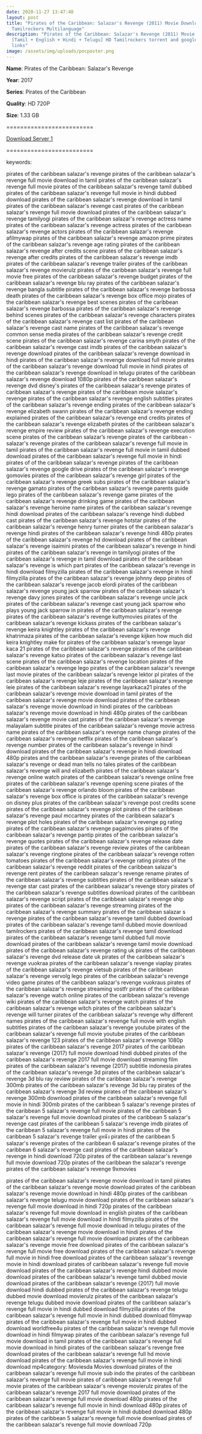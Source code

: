 ```yaml
---
date: 2020-11-27 13:47:48
layout: post
title: "Pirates of the Caribbean: Salazar's Revenge (2011) Movie Download HD
  Tamilrockers Multilanguage"
description: "Pirates of the Caribbean: Salazar's Revenge (2011) Movie Download
  [Tamil + English + Hindi + Telugu] HD Tamilrockers torrent and google drive
  links"
image: /assets/img/uploads/pocposter.png
---
```

<!--StartFragment-->

**Name**: Pirates of the Caribbean: Salazar's Revenge

**Year**: 2017

**Series**: Pirates of the Caribbean

**Quality**: HD 720P

**Size**: 1.33 GB

\=========================

[Download Server 1](https://drive.softpedia.workers.dev/files/Pirates%2520Of%2520The%2520Caribbean%2520Pentalogy%2520(2003%2520to%25202017)/Www.isaiminiweb.online%2520-%2520Pirates%2520of%2520the%2520Caribbean%25205%2520(2017)%5B720p%2520-%2520BDRip%2520-%2520%5BTamil%2520%2B%2520Telugu%2520%2B%2520Hindi%2520%2B%2520Eng%5D.mkv?rootId=0AN4MdeDlj-7zUk9PVA)

[](https://drive.softpedia.workers.dev/files/Pirates%2520Of%2520The%2520Caribbean%2520Pentalogy%2520(2003%2520to%25202017)/Www.isaiminiweb.online%2520-%2520Pirates%2520of%2520the%2520Caribbean%25205%2520(2017)%5B720p%2520-%2520BDRip%2520-%2520%5BTamil%2520%2B%2520Telugu%2520%2B%2520Hindi%2520%2B%2520Eng%5D.mkv?rootId=0AN4MdeDlj-7zUk9PVA)[](https://gplinks.in/full?api=5c2db10bd74159dcb6260741c590f71d5c8e6ead&url=aHR0cHM6Ly9kcml2ZS51bmJsb2NrZWQud29ya2Vycy5kZXYvZmlsZXMvUGlyYXRlcyUyNTIwT2YlMjUyMFRoZSUyNTIwQ2FyaWJiZWFuJTI1MjBQZW50YWxvZ3klMjUyMCgyMDAzJTI1MjB0byUyNTIwMjAxNykvV3d3LmlzYWltaW5pd2ViLm9ubGluZSUyNTIwLSUyNTIwUGlyYXRlcyUyNTIwb2YlMjUyMHRoZSUyNTIwQ2FyaWJiZWFuJTI1MjAyJTI1MjAoMjAwNiklNUI3MjBwJTI1MjAtJTI1MjBCRFJpcCUyNTIwLSUyNTIwJTVCVGFtaWwlMjUyMCUyQiUyNTIwVGVsdWd1JTI1MjAlMkIlMjUyMEhpbmRpJTI1MjAlMkIlMjUyMEVuZyU1RC5ta3Y/cm9vdElkPTBBTjRNZGVEbGotN3pVazlQVkE=&type=2)=========================

<!--EndFragment-->

keywords:

pirates of the caribbean salazar's revenge
pirates of the caribbean salazar's revenge full movie download in tamil
pirates of the caribbean salazar's revenge full movie
pirates of the caribbean salazar's revenge tamil dubbed
pirates of the caribbean salazar's revenge full movie in hindi dubbed download
pirates of the caribbean salazar's revenge download in tamil
pirates of the caribbean salazar's revenge cast
pirates of the caribbean salazar's revenge full movie download
pirates of the caribbean salazar's revenge tamilyogi
pirates of the caribbean salazar's revenge actress name
pirates of the caribbean salazar's revenge actress
pirates of the caribbean salazar's revenge actors
pirates of the caribbean salazar's revenge afilmywap
pirates of the caribbean salazar's revenge amazon prime
pirates of the caribbean salazar's revenge age rating
pirates of the caribbean salazar's revenge after credits scene
pirates of the caribbean salazar's revenge after credits
pirates of the caribbean salazar's revenge imdb
pirates of the caribbean salazar's revenge trailer
pirates of the caribbean salazar's revenge movierulz
pirates of the caribbean salazar's revenge full movie free
pirates of the caribbean salazar's revenge budget
pirates of the caribbean salazar's revenge blu ray
pirates of the caribbean salazar's revenge bangla subtitle
pirates of the caribbean salazar's revenge barbossa death
pirates of the caribbean salazar's revenge box office mojo
pirates of the caribbean salazar's revenge best scenes
pirates of the caribbean salazar's revenge barbossa
pirates of the caribbean salazar's revenge behind scenes
pirates of the caribbean salazar's revenge characters
pirates of the caribbean salazar's revenge cast list
pirates of the caribbean salazar's revenge cast name
pirates of the caribbean salazar's revenge common sense media
pirates of the caribbean salazar's revenge credit scene
pirates of the caribbean salazar's revenge carina smyth
pirates of the caribbean salazar's revenge cast imdb
pirates of the caribbean salazar's revenge download
pirates of the caribbean salazar's revenge download in hindi
pirates of the caribbean salazar's revenge download full movie
pirates of the caribbean salazar's revenge download full movie in hindi
pirates of the caribbean salazar's revenge download in telugu
pirates of the caribbean salazar's revenge download 1080p
pirates of the caribbean salazar's revenge dvd
disney's pirates of the caribbean salazar's revenge
pirates of caribbean salazar's revenge
pirates of the caribbean movie salazar's revenge
pirates of the caribbean salazar's revenge english subtitles
pirates of the caribbean salazar's revenge ending
pirates of the caribbean salazar's revenge elizabeth swann
pirates of the caribbean salazar's revenge ending explained
pirates of the caribbean salazar's revenge end credits
pirates of the caribbean salazar's revenge elizabeth
pirates of the caribbean salazar's revenge empire review
pirates of the caribbean salazar's revenge execution scene
pirates of the caribbean salazar’s revenge
pirates of the caribbean - salazar's revenge
pirates of the caribbean salazar's revenge full movie in tamil
pirates of the caribbean salazar's revenge full movie in tamil dubbed download
pirates of the caribbean salazar's revenge full movie in hindi
pirates of of the caribbean salazar's revenge
pirates of the caribbean salazar's revenge google drive
pirates of the caribbean salazar's revenge gomovies
pirates of the caribbean salazar's revenge girl
pirates of the caribbean salazar's revenge greek subs
pirates of the caribbean salazar's revenge gamato
pirates of the caribbean salazar's revenge parents guide
lego pirates of the caribbean salazar's revenge game
pirates of the caribbean salazar's revenge drinking game
pirates of the caribbean salazar's revenge heroine name
pirates of the caribbean salazar's revenge hindi download
pirates of the caribbean salazar's revenge hindi dubbed cast
pirates of the caribbean salazar's revenge hotstar
pirates of the caribbean salazar's revenge henry turner
pirates of the caribbean salazar's revenge hindi
pirates of the caribbean salazar's revenge hindi 480p
pirates of the caribbean salazar's revenge hd download
pirates of the caribbean salazar's revenge isaimini
pirates of the caribbean salazar's revenge in hindi
pirates of the caribbean salazar's revenge in tamilyogi
pirates of the caribbean salazar's revenge in tamil download
pirates of the caribbean salazar's revenge is which part
pirates of the caribbean salazar's revenge in hindi download filmyzilla
pirates of the caribbean salazar's revenge in hindi filmyzilla
pirates of the caribbean salazar's revenge johnny depp
pirates of the caribbean salazar's revenge jacob elordi
pirates of the caribbean salazar's revenge young jack sparrow
pirates of the caribbean salazar's revenge davy jones
pirates of the caribbean salazar's revenge uncle jack
pirates of the caribbean salazar's revenge cast young jack sparrow
who plays young jack sparrow in pirates of the caribbean salazar's revenge
pirates of the caribbean salazar's revenge kuttymovies
pirates of the caribbean salazar's revenge kickass
pirates of the caribbean salazar's revenge keira knightley
pirates of the caribbean salazar's revenge khatrimaza
pirates of the caribbean salazar's revenge kijken
how much did keira knightley make for pirates of the caribbean salazar's revenge
layar kaca 21 pirates of the caribbean salazar's revenge
pirates of the caribbean salazar's revenge katso
pirates of the caribbean salazar's revenge last scene
pirates of the caribbean salazar's revenge location
pirates of the caribbean salazar's revenge lego
pirates of the caribbean salazar's revenge last movie
pirates of the caribbean salazar's revenge lektor pl
pirates of the caribbean salazar's revenge leje
pirates of the caribbean salazar's revenge leie
pirates of the caribbean salazar's revenge layarkaca21
pirates of the caribbean salazar's revenge movie download in tamil
pirates of the caribbean salazar's revenge movie download
pirates of the caribbean salazar's revenge movie download in hindi
pirates of the caribbean salazar's revenge movie download in hindi 480p
pirates of the caribbean salazar's revenge movie cast
pirates of the caribbean salazar's revenge malayalam subtitle
pirates of the caribbean salazar's revenge movie actress name
pirates of the caribbean salazar's revenge name change
pirates of the caribbean salazar's revenge netflix
pirates of the caribbean salazar's revenge number
pirates of the caribbean salazar's revenge in hindi download
pirates of the caribbean salazar's revenge in hindi download 480p
pirates and the caribbean salazar's revenge
pirates of the caribbean salazar's revenge or dead man tells no tales
pirates of the caribbean salazar's revenge will and elizabeth
pirates of the caribbean salazar's revenge online watch
pirates of the caribbean salazar's revenge online free
pirates of the caribbean salazar's revenge opening scene
pirates of the caribbean salazar's revenge orlando bloom
pirates of the caribbean salazar's revenge box office
is pirates of the caribbean salazar's revenge on disney plus
pirates of the caribbean salazar's revenge post credits scene
pirates of the caribbean salazar's revenge plot
pirates of the caribbean salazar's revenge paul mccartney
pirates of the caribbean salazar's revenge plot holes
pirates of the caribbean salazar's revenge pg rating
pirates of the caribbean salazar's revenge pagalmovies
pirates of the caribbean salazar's revenge pantip
pirates of the caribbean salazar's revenge quotes
pirates of the caribbean salazar's revenge release date
pirates of the caribbean salazar's revenge review
pirates of the caribbean salazar's revenge ringtone
pirates of the caribbean salazar's revenge rotten tomatoes
pirates of the caribbean salazar's revenge rating
pirates of the caribbean salazar's revenge reddit
pirates of the caribbean salazar's revenge rent
pirates of the caribbean salazar's revenge rename
pirates of the caribbean salazar's revenge subtitles
pirates of the caribbean salazar's revenge star cast
pirates of the caribbean salazar's revenge story
pirates of the caribbean salazar's revenge subtitles download
pirates of the caribbean salazar's revenge script
pirates of the caribbean salazar's revenge ship
pirates of the caribbean salazar's revenge streaming
pirates of the caribbean salazar's revenge summary
pirates of the caribbean salazar s revenge
pirates of the caribbean salazar's revenge tamil dubbed download
pirates of the caribbean salazar's revenge tamil dubbed movie download tamilrockers
pirates of the caribbean salazar's revenge tamil download
pirates of the caribbean salazar's revenge tamil dubbed full movie download
pirates of the caribbean salazar's revenge tamil movie download
pirates of the caribbean salazar's revenge rating uk
pirates of the caribbean salazar's revenge dvd release date uk
pirates of the caribbean salazar's revenge vuokraa
pirates of the caribbean salazar's revenge viaplay
pirates of the caribbean salazar's revenge vietsub
pirates of the caribbean salazar's revenge vervolg
lego pirates of the caribbean salazar's revenge video game
pirates of the caribbean salazar's revenge vuokraus
pirates of the caribbean salazar's revenge streaming vostfr
pirates of the caribbean salazar's revenge watch online
pirates of the caribbean salazar's revenge wiki
pirates of the caribbean salazar's revenge watch
pirates of the caribbean salazar's revenge witch
pirates of the caribbean salazar's revenge will turner
pirates of the caribbean salazar's revenge why different names
pirates of the caribbean salazar's revenge full movie with english subtitles
pirates of the caribbean salazar's revenge youtube
pirates of the caribbean salazar's revenge full movie youtube
pirates of the caribbean salazar's revenge 123
pirates of the caribbean salazar's revenge 1080p
pirates of the caribbean salazar's revenge 2017
pirates of the caribbean salazar's revenge (2017) full movie download hindi dubbed
pirates of the caribbean salazar's revenge 2017 full movie download
streaming film pirates of the caribbean salazar's revenge (2017) subtitle indonesia
pirates of the caribbean salazar's revenge 3d
pirates of the caribbean salazar's revenge 3d blu ray review
pirates of the caribbean salazar's revenge 300mb
pirates of the caribbean salazar's revenge 3d blu ray
pirates of the caribbean salazar's revenge 3d review
pirates of the caribbean salazar's revenge 300mb download
pirates of the caribbean salazar's revenge full movie in hindi 300mb
pirates of the caribbean 5 salazar's revenge
pirates of the caribbean 5 salazar's revenge full movie
pirates of the caribbean 5 salazar's revenge full movie download
pirates of the caribbean 5 salazar's revenge cast
pirates of the caribbean 5 salazar's revenge imdb
pirates of the caribbean 5 salazar's revenge full movie in hindi
pirates of the caribbean 5 salazar's revenge trailer
ดูหนัง pirates of the caribbean 5 salazar's revenge
pirates of the caribbean 6 salazar's revenge
pirates of the caribbean 6 salazar's revenge cast
pirates of the caribbean salazar's revenge in hindi download 720p
pirates of the caribbean salazar's revenge full movie download 720p
pirates of the caribbean the salazar's revenge
pirates of the caribbean salazar's revenge 9xmovies

pirates of the caribbean salazar's revenge movie download in tamil
pirates of the caribbean salazar's revenge movie download
pirates of the caribbean salazar's revenge movie download in hindi 480p
pirates of the caribbean salazar's revenge telugu movie download
pirates of the caribbean salazar's revenge full movie download in hindi 720p
pirates of the caribbean salazar's revenge full movie download in english
pirates of the caribbean salazar's revenge full movie download in hindi filmyzilla
pirates of the caribbean salazar's revenge full movie download in telugu
pirates of the caribbean salazar's revenge movie download in hindi
pirates of the caribbean salazar's revenge full movie download
pirates of the caribbean salazar's revenge movie free download
pirates of the caribbean salazar's revenge full movie free download
pirates of the caribbean salazar's revenge full movie in hindi free download
pirates of the caribbean salazar's revenge movie in hindi download
pirates of caribbean salazar's revenge full movie download
pirates of the caribbean salazar's revenge hindi dubbed movie download
pirates of the caribbean salazar's revenge tamil dubbed movie download
pirates of the caribbean salazar's revenge (2017) full movie download hindi dubbed
pirates of the caribbean salazar's revenge telugu dubbed movie download movierulz
pirates of the caribbean salazar's revenge telugu dubbed movie download
pirates of the caribbean salazar's revenge full movie in hindi dubbed download filmyzilla
pirates of the caribbean salazar's revenge full movie in hindi dubbed download filmywap
pirates of the caribbean salazar's revenge full movie in hindi dubbed download worldfree4u
pirates of the caribbean salazar's revenge full movie download in hindi filmywap
pirates of the caribbean salazar's revenge full movie download in tamil
pirates of the caribbean salazar's revenge full movie download in hindi
pirates of the caribbean salazar's revenge free download
pirates of the caribbean salazar's revenge full hd movie download
pirates of the caribbean salazar's revenge full movie in hindi download mp4category: Moviesda Movies
download pirates of the caribbean salazar's revenge full movie sub indo
the pirates of the caribbean salazar's revenge full movie
pirates of caribbean salazar's revenge full movie
pirates of the caribbean salazar's revenge movierulz
pirates of the caribbean salazar's revenge 2017 full movie download
pirates of the caribbean salazar's revenge full movie download 480p
pirates of the caribbean salazar's revenge full movie in hindi download 480p
pirates of the caribbean salazar's revenge full movie in hindi dubbed download 480p
pirates of the caribbean 5 salazar's revenge full movie download
pirates of the caribbean salazar's revenge full movie download 720p